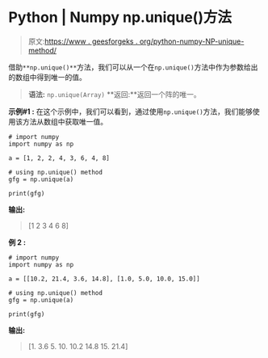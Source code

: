 # Python | Numpy np.unique()方法

> 原文:[https://www . geesforgeks . org/python-numpy-NP-unique-method/](https://www.geeksforgeeks.org/python-numpy-np-unique-method/)

借助`**np.unique()**`方法，我们可以从一个在`np.unique()`方法中作为参数给出的数组中得到唯一的值。

> **语法:** `np.unique(Array)`
> **返回:**返回一个阵的唯一。

**示例#1 :**
在这个示例中，我们可以看到，通过使用`np.unique()`方法，我们能够使用该方法从数组中获取唯一值。

```
# import numpy
import numpy as np

a = [1, 2, 2, 4, 3, 6, 4, 8]

# using np.unique() method
gfg = np.unique(a)

print(gfg)
```

**输出:**

> [1 2 3 4 6 8]

**例 2 :**

```
# import numpy
import numpy as np

a = [[10.2, 21.4, 3.6, 14.8], [1.0, 5.0, 10.0, 15.0]]

# using np.unique() method
gfg = np.unique(a)

print(gfg)
```

**输出:**

> [1\. 3.6 5\. 10\. 10.2 14.8 15\. 21.4]